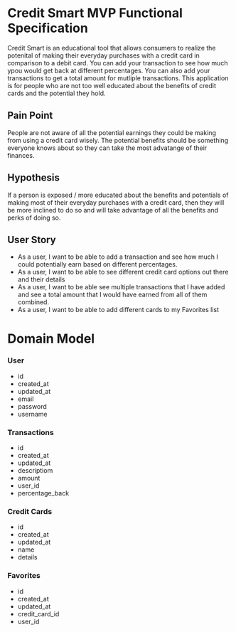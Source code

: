 # Credit Smart MVP Functional Specification

Credit Smart is an educational tool that allows consumers to realize the potenital of making their everyday purchases with a credit card in comparison to a debit card. You can add your transaction to see how much ypou would get back at different percentages. You can also add your transactions to get a total amount for mutliple transactions. This application is for people who are not too well educated about the benefits of credit cards and the potential they hold. 

## Pain Point
People are not aware of all the potential earnings they could be making from using a credit card wisely. The potential benefits should be something everyone knows about so they can take the most advatange of their finances. 

## Hypothesis
If a person is exposed / more educated about the benefits and potentials of making most of their everyday purchases with a credit card, then they will be more inclined to do so and will take advantage of all the benefits and perks of doing so. 

## User Story
* As a user, I want to be able to add a transaction and see how much I could potentially earn based on different percentages. 
* As a user, I want to be able to see different credit card options out there and their details
* As a user, I want to be able see multiple transactions that I have added and see a total amount that I would have earned from all of them combined.
* As a user, I want to be able to add different cards to my Favorites list


# Domain Model
### User
* id
* created_at
* updated_at
* email
* password
* username


### Transactions 
* id
* created_at 
* updated_at
* descriptiom
* amount
* user_id
* percentage_back


### Credit Cards
* id
* created_at 
* updated_at
* name
* details

### Favorites
* id
* created_at 
* updated_at 
* credit_card_id
* user_id
